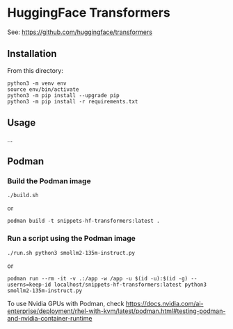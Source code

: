 # HuggingFace Transformers

See: https://github.com/huggingface/transformers


## Installation

From this directory:

```
python3 -m venv env
source env/bin/activate
python3 -m pip install --upgrade pip
python3 -m pip install -r requirements.txt
```

## Usage

...

## Podman

### Build the Podman image

```
./build.sh
```

or

```
podman build -t snippets-hf-transformers:latest .
```

### Run a script using the Podman image

```
./run.sh python3 smollm2-135m-instruct.py
```

or 

```
podman run --rm -it -v .:/app -w /app -u $(id -u):$(id -g) --userns=keep-id localhost/snippets-hf-transformers:latest python3 smollm2-135m-instruct.py
```

To use Nvidia GPUs with Podman, check https://docs.nvidia.com/ai-enterprise/deployment/rhel-with-kvm/latest/podman.html#testing-podman-and-nvidia-container-runtime

